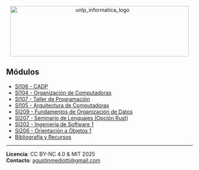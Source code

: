 <!-- <pre align="center">
`7MMF'   `7MF'`7MN.   `7MF'`7MMF'      `7MM"""Mq.                                                       
  MM       M    MMN.    M    MM          MM   `MM.                                                      
  MM       M    M YMb   M    MM          MM   ,M9                                                       
  MM       M    M  `MN. M    MM          MMmmdM9                                                        
  MM       M    M   `MM.M    MM      ,   MM                                                             
  YM.     ,M    M     YMM    MM     ,M   MM                                                             
   `bmmmmd"'  .JML.    YM  .JMMmmmmMMM .JMML.                                                           
                                                                                                        
                                                                                                        
                                                                                                        
                      ,...                                                        ,,                    
`7MMF'              .d' ""                                                mm      db                    
  MM                dM`                                                   MM                            
  MM  `7MMpMMMb.   mMMmm   ,pW"Wq.  `7Mb,od8 `7MMpMMMb.pMMMb.   ,6"Yb.  mmMMmm  `7MM   ,p6"bo   ,6"Yb.  
  MM    MM    MM    MM    6W'   `Wb   MM' "'   MM    MM    MM  8)   MM    MM      MM  6M'  OO  8)   MM  
  MM    MM    MM    MM    8M     M8   MM       MM    MM    MM   ,pm9MM    MM      MM  8M        ,pm9MM  
  MM    MM    MM    MM    YA.   ,A9   MM       MM    MM    MM  8M   MM    MM      MM  YM.    , 8M   MM  
.JMML..JMML  JMML..JMML.   `Ybmd9'  .JMML.   .JMML  JMML  JMML.`Moo9^Yo.  `Mbmo .JMML. YMbmd'  `Moo9^Yo.
</pre> -->

<p align="center">
  <img margin="25" width="482" height="136" alt="unlp_informatica_logo" src="https://external-content.duckduckgo.com/iu/?u=https%3A%2F%2Fwww.info.unlp.edu.ar%2Fwp-content%2Fuploads%2F2019%2F05%2Flogo-info.png&f=1&nofb=1&ipt=12a115e80c4deebff930e96a7e8ecea5ff365df626d6d780387a9d7868604ef7" />
</p>

<!-- Repositorio Académico - Agustin Mediotti -->

## Módulos
- [SI106 - CADP](cadp/)
- [SI104 - Organización de Computadoras](oc/)
- [SI107 - Taller de Programación](tp/)
- [SI105 - Arquitectura de Computadoras](ac/)
- [SI209 - Fundamentos de Organización de Datos](fod/)
- [SI207 - Seminario de Lenguajes (Opción Rust)](sdl-rust/)
- [SI202 - Ingeniería de Software 1](is1/)
- [SI206 - Orientación a Objetos 1](oo1/)
- [Bibliografía y Recursos](extra-res/)

---

<!--footer-->
**Licencia**: CC BY-NC 4.0 & MIT 2025   
**Contacto**: agustinmediotti@gmail.com
